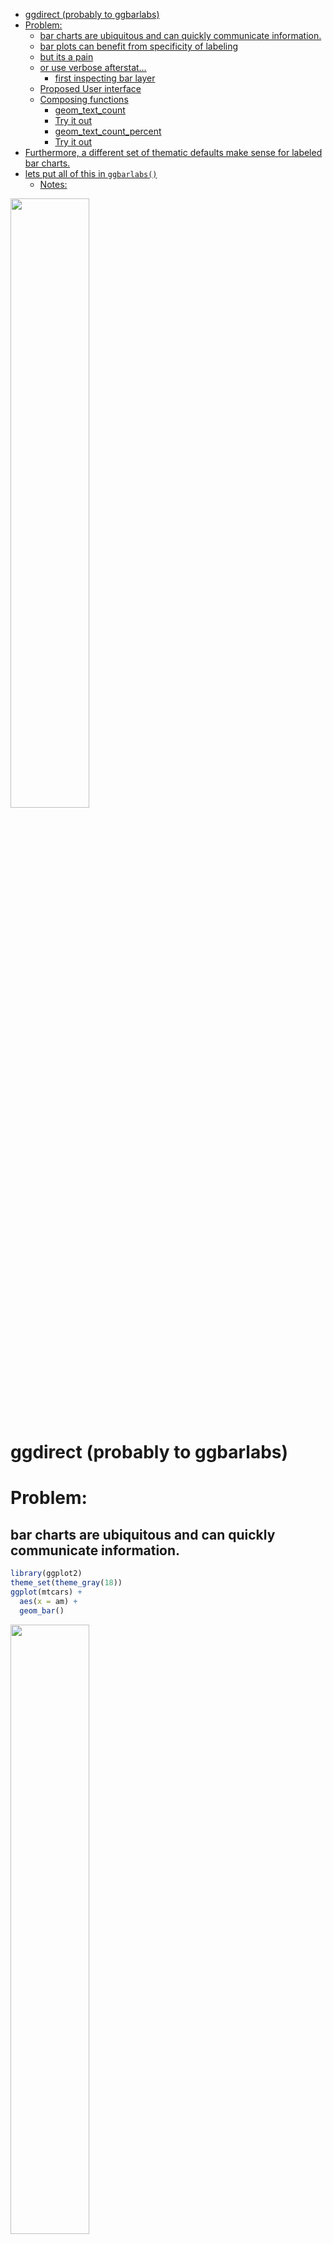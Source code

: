 
  - [ggdirect (probably to ggbarlabs)](#ggdirect-probably-to-ggbarlabs)
  - [Problem:](#problem)
      - [bar charts are ubiquitous and can quickly communicate
        information.](#bar-charts-are-ubiquitous-and-can-quickly-communicate-information)
      - [bar plots can benefit from specificity of
        labeling](#bar-plots-can-benefit-from-specificity-of-labeling)
      - [but its a pain](#but-its-a-pain)
      - [or use verbose afterstat…](#or-use-verbose-afterstat)
          - [first inspecting bar layer](#first-inspecting-bar-layer)
      - [Proposed User interface](#proposed-user-interface)
      - [Composing functions](#composing-functions)
          - [geom\_text\_count](#geom_text_count)
          - [Try it out](#try-it-out)
          - [geom\_text\_count\_percent](#geom_text_count_percent)
          - [Try it out](#try-it-out-1)
  - [Furthermore, a different set of thematic defaults make sense for
    labeled bar
    charts.](#furthermore-a-different-set-of-thematic-defaults-make-sense-for-labeled-bar-charts)
  - [lets put all of this in
    `ggbarlabs()`](#lets-put-all-of-this-in-ggbarlabs)
      - [Notes:](#notes)

<!-- README.md is generated from README.Rmd. Please edit that file -->

<img src="man/figures/README-unnamed-chunk-2-1.png" width="50%" />

# ggdirect (probably to ggbarlabs)

<!-- badges: start -->

<!-- badges: end -->

# Problem:

## bar charts are ubiquitous and can quickly communicate information.

``` r
library(ggplot2)
theme_set(theme_gray(18))
ggplot(mtcars) + 
  aes(x = am) + 
  geom_bar() 
```

<img src="man/figures/README-unnamed-chunk-3-1.png" width="50%" />

``` r

p <- last_plot()
```

## bar plots can benefit from specificity of labeling

Labeled bar chart is all the fast communication of traditional data
vizualization with all the specificity of a table.

## but its a pain

either precalc…

## or use verbose afterstat…

### first inspecting bar layer

``` r
layer_data(last_plot(), 1)
#>    y count    prop x flipped_aes PANEL group ymin ymax  xmin xmax colour   fill
#> 1 19    19 0.59375 0       FALSE     1    -1    0   19 -0.45 0.45     NA grey35
#> 2 13    13 0.40625 1       FALSE     1    -1    0   13  0.55 1.45     NA grey35
#>   linewidth linetype alpha
#> 1       0.5        1    NA
#> 2       0.5        1    NA

# count column can be used via after_stat
p +
  geom_text(stat = StatCount, 
            aes(label = after_stat(count)), 
            vjust = -.7)
```

<img src="man/figures/README-unnamed-chunk-6-1.png" width="50%" />

``` r

p + 
  geom_text(stat = StatCount, 
            aes(label = after_stat(
              paste0(round(100*count/sum(count), 1) ,"%")
              )), 
            vjust = -.7)
```

<img src="man/figures/README-unnamed-chunk-6-2.png" width="50%" />

``` r

p + 
  geom_text(stat = StatCount, 
            aes(label = after_stat(
              paste0(count,"\n(",round(100*count/sum(count), 1) ,"%)")
              )), 
            vjust = -.5, lineheight = .8)
```

<img src="man/figures/README-unnamed-chunk-6-3.png" width="50%" />

``` r

layer_data(last_plot(), 2)
#>         label  y count    prop x width flipped_aes PANEL group colour size
#> 1 19\n(59.4%) 19    19 0.59375 0   0.9       FALSE     1    -1  black 3.88
#> 2 13\n(40.6%) 13    13 0.40625 1   0.9       FALSE     1    -1  black 3.88
#>   angle hjust vjust alpha family fontface lineheight
#> 1     0   0.5  -0.5    NA               1        0.8
#> 2     0   0.5  -0.5    NA               1        0.8
```

## Proposed User interface

``` r
ggplot(mtcars) + 
  aes(x = am) + 
  geom_bar() 

ggplot(mtcars) + 
  aes(x = am) + 
  geom_bar() + 
  geom_text_count()

ggplot(mtcars) + 
  aes(x = am) + 
  geom_bar() + 
  geom_text_count_percent()
```

## Composing functions

### geom\_text\_count

``` r
#' geom_text_count
#' @description Add label which is the count.  Acts like geom_bar() but text label at the position of the top of the bar.
#'
#' @param nudge_y
#' @param position
#' @param ...
#'
#' @return
#' @export
#'
#' @examples
#' library(ggplot2)
#' ggplot(mtcars) +
#'    aes(x = cyl) +
#'    geom_bar() +
#'    geom_text_count(nudge_y = .5)
geom_text_count <- function(nudge_y = 0, position =
                              ggplot2::position_dodge2(width = .9,
                                                       preserve = "single"), ...){

  ggplot2::stat_count(geom = "text",
                      ggplot2::aes(label = ggplot2::after_stat(count),
                                   y = ggplot2::after_stat(count) + nudge_y),
                      vjust = 0,
                      position = position,
                      ...
  )

}
```

### Try it out

``` r
library(ggplot2)
ggplot(mtcars) +
   aes(x = factor(cyl)) +
   geom_bar(position = "dodge") +
   geom_text_count(nudge_y = .2)
```

<img src="man/figures/README-unnamed-chunk-8-1.png" width="50%" />

``` r

last_plot() + 
  aes(fill = factor(am))
```

<img src="man/figures/README-unnamed-chunk-8-2.png" width="50%" />

### geom\_text\_count\_percent

``` r


#' geom_text_count_percent
#' @description Add label which is the count as well as percentage.  Acts like geom_bar() but text label at the position of the top of the bar.  Percentage is calculated within facet panels.
#'
#' @param nudge_y
#' @param lineheight
#' @param position
#' @param ...
#'
#' @return
#' @export
#'
#' @examples
#' library(ggplot2)
#' ggplot(mtcars) +
#'     aes(x = cyl) +
#'     geom_bar() +
#'     geom_text_count_percent(nudge_y = .5)
geom_text_count_percent <- function(nudge_y = 0,
                                    lineheight = .85,
                                    position = ggplot2::position_dodge2(width = .9,
                                                               preserve = "single"), ...){

  stat_count(geom = "text",
             ggplot2::aes(label = paste0(after_stat(count), "\n(",

                                round(
                                  100*(ggplot2::after_stat(count))/
                                    tapply(ggplot2::after_stat(count),
                                           ..PANEL..,
                                           sum)[..PANEL..],
                                  1), "%)" ),
                 y = ggplot2::after_stat(count) + nudge_y),
             vjust = 0,
             lineheight = lineheight,
             position = position,
             ...
             )
}
```

### Try it out

``` r
library(ggplot2)
ggplot(mtcars) +
    aes(x = factor(cyl)) +
    geom_bar(position = "dodge") +
    geom_text_count_percent(nudge_y = .25)
#> Warning: The dot-dot notation (`..PANEL..`) was deprecated in ggplot2 3.4.0.
#> ℹ Please use `after_stat(PANEL)` instead.
#> This warning is displayed once every 8 hours.
#> Call `lifecycle::last_lifecycle_warnings()` to see where this warning was
#> generated.
```

<img src="man/figures/README-unnamed-chunk-10-1.png" width="50%" />

``` r

last_plot() +
    aes(fill = factor(am))
```

<img src="man/figures/README-unnamed-chunk-10-2.png" width="50%" />

# Furthermore, a different set of thematic defaults make sense for labeled bar charts.

``` r
ggplot(mtcars) +
  aes(x = factor(cyl)) +
  geom_bar(position = "dodge") +
  geom_text_count(nudge_y = .2) +
  theme_classic() +
  theme(axis.line.y = element_blank(),
        axis.text.y.right = element_blank(),
        axis.ticks.y = element_blank(),
        axis.title.y = element_blank(),
        axis.text.y = element_blank(),
        panel.grid.major.y = element_line(color = alpha("gray35", .25)),
        panel.grid.major.x = element_blank(),
        panel.grid.minor.x = element_blank(),
        axis.line.x = element_line(colour = "gray35")) +
  scale_y_continuous(expand = expansion(mult = c(0, .1)))
```

<img src="man/figures/README-unnamed-chunk-11-1.png" width="50%" />

# lets put all of this in `ggbarlabs()`

``` r
ggbarlabs <- function(data = NULL, ...){
  ggplot(data= data , ... ) +
  theme_classic(base_size = 15) +
  theme(axis.line.y = element_blank(),
        axis.text.y.right = element_blank(),
        axis.ticks.y = element_blank(),
        axis.title.y = element_blank(),
        axis.text.y = element_blank(),
        panel.grid.major.y = element_line(color = alpha("gray35", .25)),
        panel.grid.major.x = element_blank(),
        panel.grid.minor.x = element_blank(),
        axis.line.x = element_line(colour = "gray35")) +
  scale_y_continuous(expand = expansion(mult = c(0, .15)))
}
```

``` r
ggbarlabs(mtcars) + 
  aes(x = factor(am)) + 
  geom_bar(fill = "cadetblue") + 
  geom_text_count_percent()
```

<img src="man/figures/README-unnamed-chunk-13-1.png" width="50%" />

## Notes:

  - vjust may give us better results than nudge\_y…
